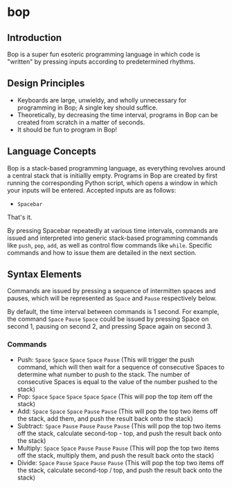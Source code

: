 # bop
## Introduction
Bop is a super fun esoteric programming language in which code is "written" by pressing inputs according to predetermined rhythms.
## Design Principles
- Keyboards are large, unwieldy, and wholly unnecessary for programming in Bop; A single key should suffice.
- Theoretically, by decreasing the time interval, programs in Bop can be created from scratch in a matter of seconds.
- It should be fun to program in Bop!
## Language Concepts
Bop is a stack-based programming language, as everything revolves around a central stack that is initiallly empty. Programs in Bop are created by first running the corresponding Python script, which opens a window in which your inputs will be entered. Accepted inputs are as follows:
- `Spacebar`

That's it.

By pressing Spacebar repeatedly at various time intervals, commands are issued and interpreted into generic stack-based programming commands like `push`, `pop`, `add`, as well as control flow commands like `while`. Specific commands and how to issue them are detailed in the next section.
## Syntax Elements
Commands are issued by pressing a sequence of intermitten spaces and pauses, which will be represented as `Space` and `Pause` respectively below.

By default, the time interval between commands is 1 second. For example, the command `Space` `Pause` `Space` could be issued by pressing Space on second 1, pausing on second 2, and pressing Space again on second 3.
### Commands
- Push: `Space` `Space` `Space` `Space` `Pause` (This will trigger the push command, which will then wait for a sequence of consecutive Spaces to determine what number to push to the stack. The number of consecutive Spaces is equal to the value of the number pushed to the stack)
- Pop: `Space` `Space` `Space` `Space` `Space` (This will pop the top item off the stack)
- Add: `Space` `Space` `Space` `Pause` `Pause` (This will pop the top two items off the stack, add them, and push the result back onto the stack)
- Subtract: `Space` `Pause` `Pause` `Pause` `Pause` (This will pop the top two items off the stack, calculate second-top - top, and push the result back onto the stack)
- Multiply: `Space` `Space` `Pause` `Pause` `Pause` (This will pop the top two items off the stack, multiply them, and push the result back onto the stack)
- Divide: `Space` `Pause` `Space` `Pause` `Pause` (This will pop the top two items off the stack, calculate second-top / top, and push the result back onto the stack)
